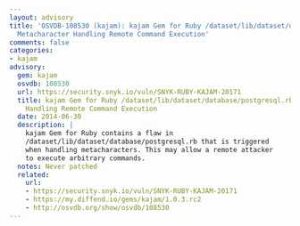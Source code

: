 ```yaml
---
layout: advisory
title: 'OSVDB-108530 (kajam): kajam Gem for Ruby /dataset/lib/dataset/database/postgresql.rb
  Metacharacter Handling Remote Command Execution'
comments: false
categories:
- kajam
advisory:
  gem: kajam
  osvdb: 108530
  url: https://security.snyk.io/vuln/SNYK-RUBY-KAJAM-20171
  title: kajam Gem for Ruby /dataset/lib/dataset/database/postgresql.rb Metacharacter
    Handling Remote Command Execution
  date: 2014-06-30
  description: |
    kajam Gem for Ruby contains a flaw in
    /dataset/lib/dataset/database/postgresql.rb that is triggered
    when handling metacharacters. This may allow a remote attacker
    to execute arbitrary commands.
  notes: Never patched
  related:
    url:
    - https://security.snyk.io/vuln/SNYK-RUBY-KAJAM-20171
    - https://my.diffend.io/gems/kajam/1.0.3.rc2
    - http://osvdb.org/show/osvdb/108530
---
```


